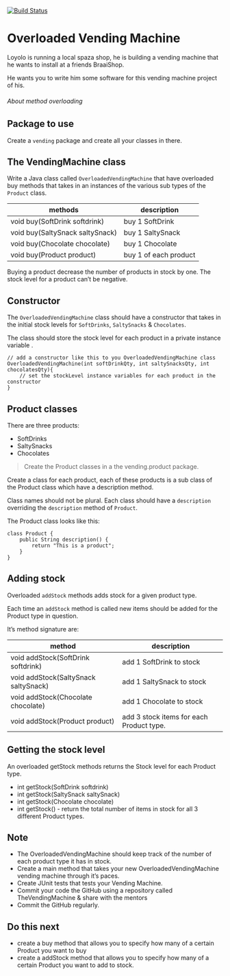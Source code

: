 [![Build Status](https://travis-ci.com/MondliButhelezi/TheVendingMachine.svg?branch=master)](https://travis-ci.com/github/MondliButhelezi/TheVendingMachine)


# Overloaded Vending Machine

Loyolo is running a local spaza shop, he is building a vending machine that he wants to install at a friends BraaiShop.

He wants you to write him some software for this vending machine project of his.

###### About method overloading

## Package to use
Create a `vending` package and create all your classes in there.

## The VendingMachine class
Write a Java class called `OverloadedVendingMachine` that have overloaded buy methods that takes in an instances of the various sub types of the `Product` class.

| methods	| description
| --- | --- |
| void buy(SoftDrink softdrink) |	buy 1 SoftDrink
| void buy(SaltySnack saltySnack) |	buy 1 SaltySnack
| void buy(Chocolate chocolate) |	buy 1 Chocolate
| void buy(Product product) |	buy 1 of each product |

Buying a product decrease the number of products in stock by one. The stock level for a product can’t be negative.

## Constructor
The `OverloadedVendingMachine` class should have a constructor that takes in the initial stock levels for `SoftDrinks`, `SaltySnacks` & `Chocolates`.

The class should store the stock level for each product in a private instance variable .

```
// add a constructor like this to you OverloadedVendingMachine class
OverloadedVendingMachine(int softDrinkQty, int saltySnacksQty, int chocolatesQty){
	// set the stockLevel instance variables for each product in the constructor
}
```
## Product classes
There are three products:

* SoftDrinks
* SaltySnacks
* Chocolates

> Create the Product classes in a the vending.product package.

Create a class for each product, each of these products is a sub class of the Product class which have a description method.

Class names should not be plural. Each class should have a `description` overriding the `description` method of `Product`.

The Product class looks like this:
```
class Product {
	public String description() {
		return "This is a product";
	}
}
```

## Adding stock
Overloaded `addStock` methods adds stock for a given product type.

Each time an `addStock` method is called new items should be added for the Product type in question.

It’s method signature are:

| method | description |
| --- | --- |
| void addStock(SoftDrink softdrink) |	add 1 SoftDrink to stock
| void addStock(SaltySnack saltySnack) |	add 1 SaltySnack to stock
| void addStock(Chocolate chocolate) |	add 1 Chocolate to stock
|void addStock(Product product) |	add 3 stock items for each Product type. |

## Getting the stock level
An overloaded getStock methods returns the Stock level for each Product type.

* int getStock(SoftDrink softdrink)
* int getStock(SaltySnack saltySnack)
* int getStock(Chocolate chocolate)
* int getStock() - return the total number of items in stock for all 3 different Product types.

## Note
* The OverloadedVendingMachine should keep track of the number of each product type it has in stock.
* Create a main method that takes your new OverloadedVendingMachine vending machine through it’s paces.
* Create JUnit tests that tests your Vending Machine.
* Commit your code the GitHub using a repository called TheVendingMachine & share with the mentors
* Commit the GitHub regularly.

## Do this next
* create a buy method that allows you to specify how many of a certain Product you want to buy
* create a addStock method that allows you to specify how many of a certain Product you want to add to stock.
